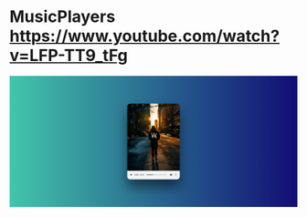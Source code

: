 # MusicPlayers https://www.youtube.com/watch?v=LFP-TT9_tFg
<p align="center">
  <img src="preview.png" alt="preview del proyecto"  width="1600">
</p>